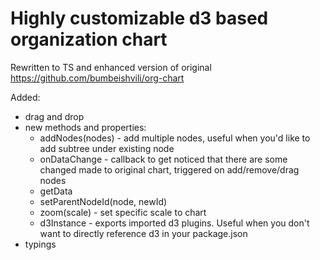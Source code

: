 # Highly customizable d3 based organization chart

Rewritten to TS and enhanced version of original https://github.com/bumbeishvili/org-chart

Added: 
* drag and drop
* new methods and properties: 
  * addNodes(nodes) - add multiple nodes, useful when you'd like to add subtree under existing node
  * onDataChange - callback to get noticed that there are some changed made to original chart, triggered on add/remove/drag nodes
  * getData
  * setParentNodeId(node, newId)
  * zoom(scale) - set specific scale to chart
  * d3Instance - exports imported d3 plugins. Useful when you don't want to directly reference d3 in your package.json
* typings